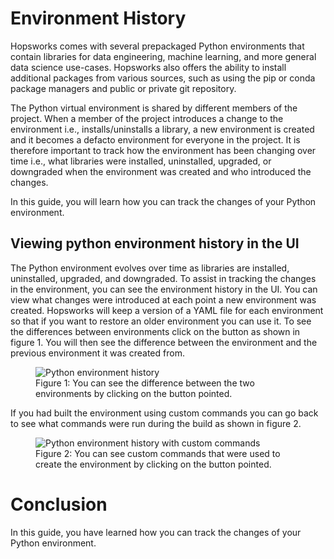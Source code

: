 # Environment History
Hopsworks comes with several prepackaged Python environments that contain libraries for data engineering, machine learning, and more general data science use-cases. Hopsworks also offers the ability to install additional packages from various sources, such as using the pip or conda package managers and public or private git repository.

The Python virtual environment is shared by different members of the project. When a member of the project introduces a change to the environment i.e., installs/uninstalls a library, a new environment is created and it becomes a defacto environment for everyone in the project. It is therefore important to track how the environment has been changing over time i.e., what libraries were installed, uninstalled, upgraded, or downgraded when the environment was created and who introduced the changes. 

In this guide, you will learn how you can track the changes of your Python environment.

## Viewing python environment history in the UI
The Python environment evolves over time as libraries are installed, uninstalled, upgraded, and downgraded. To assist in tracking the changes in the environment, you can see the environment history in the UI. You can view what changes were introduced at each point a new environment was created. Hopsworks will keep a version of a YAML file for each environment so that if you want to restore an older environment you can use it. To see the differences between environments click on the button as shown in figure 1. You will then see the difference between the environment and the previous environment it was created from.
<p align="center">
  <figure>
    <img src="../../../../assets/images/guides/python/environment_history.png" alt="Python environment history">
    <figcaption>Figure 1: You can see the difference between the two environments by clicking on the button pointed. </figcaption>
  </figure>
</p>

If you had built the environment using custom commands you can go back to see what commands were run during the build as shown in figure 2. 
<p align="center">
  <figure>
    <img src="../../../../assets/images/guides/python/environment_history_with_custom_commands.png" alt="Python environment history with custom commands">
    <figcaption>Figure 2:  You can see custom commands that were used to create the environment by clicking on the button pointed. </figcaption>
  </figure>
</p>

# Conclusion
In this guide, you have learned how you can track the changes of your Python environment.
